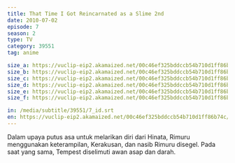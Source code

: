 ```yaml
---
title: That Time I Got Reincarnated as a Slime 2nd
date: 2010-07-02
episode: 7
season: 2
type: TV
category: 39551
tag: anime

size_a: https://vuclip-eip2.akamaized.net/00c46ef325bddccb54b710d1ff86b74c/vp63207_V20210223120341/hlsc_e2931_2.m3u8
size_b: https://vuclip-eip2.akamaized.net/00c46ef325bddccb54b710d1ff86b74c/vp63207_V20210223120341/hlsc_e2931_3.m3u8
size_c: https://vuclip-eip2.akamaized.net/00c46ef325bddccb54b710d1ff86b74c/vp63207_V20210223120341/hlsc_e2931_4.m3u8
size_d: https://vuclip-eip2.akamaized.net/00c46ef325bddccb54b710d1ff86b74c/vp63207_V20210223120341/hlsc_e2931_5.m3u8
size_e: https://vuclip-eip2.akamaized.net/00c46ef325bddccb54b710d1ff86b74c/vp63207_V20210223120341/hlsc_e2931_6.m3u8
size_f: https://vuclip-eip2.akamaized.net/00c46ef325bddccb54b710d1ff86b74c/vp63207_V20210223120341/hlsc_e2931_7.m3u8

in: /media/subtitle/39551/7_id.srt
en: https://vuclip-eip2.akamaized.net/00c46ef325bddccb54b710d1ff86b74c/en.vtt
---
```

Dalam upaya putus asa untuk melarikan diri dari Hinata, Rimuru menggunakan keterampilan, Kerakusan, dan nasib Rimuru disegel. Pada saat yang sama, Tempest diselimuti awan asap dan darah.